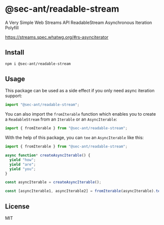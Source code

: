 # @sec-ant/readable-stream

A Very Simple Web Streams API ReadableStream Asynchronous Iteration Polyfill

https://streams.spec.whatwg.org/#rs-asynciterator

## Install

```bash
npm i @sec-ant/readable-stream
```

## Usage

This package can be used as a side effect if you only need async iteration support:

```ts
import "@sec-ant/readable-stream";
```

You can also import the `fromIterable` function which enables you to create a `ReadableStream` from an `Iterable` or an `AsyncIterable`:

```ts
import { fromIterable } from "@sec-ant/readable-stream";
```

With the help of this package, you can `tee` an `AsyncIterable` like this:

```ts
import { fromIterable } from "@sec-ant/readable-stream";

async function* createAsyncIterable() {
  yield "how";
  yield "are";
  yield "you";
}

const asyncIterable = createAsyncIterable();

const [asyncIterable1, asyncIterable2] = fromIterable(asyncIterable).tee();
```

## License

MIT
